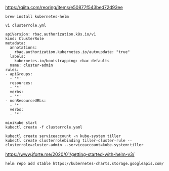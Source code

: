 https://qiita.com/reoring/items/e50877f543bed72d93ee

```
brew install kubernetes-helm
```

```
vi clusterrole.yml
```

```
apiVersion: rbac.authorization.k8s.io/v1
kind: ClusterRole
metadata:
  annotations:
    rbac.authorization.kubernetes.io/autoupdate: "true"
  labels:
    kubernetes.io/bootstrapping: rbac-defaults
  name: cluster-admin
rules:
- apiGroups:
  - '*'
  resources:
  - '*'
  verbs:
  - '*'
- nonResourceURLs:
  - '*'
  verbs:
  - '*'
```

```
minikube start
kubectl create -f clusterrole.yaml
```


```
kubectl create serviceaccount -n kube-system tiller
kubectl create clusterrolebinding tiller-cluster-rule --clusterrole=cluster-admin --serviceaccount=kube-system:tiller
```

https://www.jforte.me/2020/01/getting-started-with-helm-v3/
```
helm repo add stable https://kubernetes-charts.storage.googleapis.com/
```


